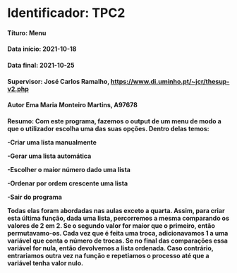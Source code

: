 # **Identificador**: TPC2

#### **Títuro:** Menu

#### **Data início:** 2021-10-18

#### **Data final:** 2021-10-25

#### **Supervisor:** José Carlos Ramalho, https://www.di.uminho.pt/~jcr/thesup-v2.php

#### **Autor** Ema Maria Monteiro Martins, A97678

#### </p> **Resumo:** Com este programa, fazemos o output de um menu de modo a que o utilizador escolha uma das suas opções. Dentro delas temos:</p><p>-Criar uma lista manualmente</p><p>-Gerar uma lista automática</p><p>-Escolher o maior número dado uma lista</p><p>-Ordenar por ordem crescente uma lista</p><p>-Sair do programa</p><p> Todas elas foram abordadas nas aulas exceto a quarta. Assim, para criar esta última função, dada uma lista, percorremos a mesma comparando os valores de 2 em 2. Se o segundo valor for maior que o primeiro, então permutavamo-os. Cada vez que é feita uma troca, adicionavamos 1 a uma variável que conta o número de trocas. Se no final das comparações essa variável for nula, então devolvemos a lista ordenada. Caso contrário, entrariamos outra vez na função e repetiamos o processo até que a variável tenha valor nulo.</p>
